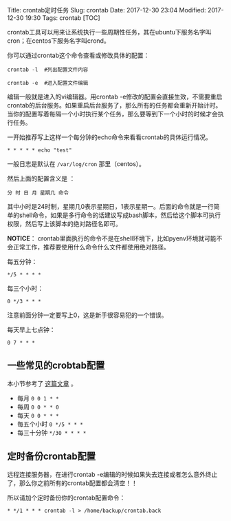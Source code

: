 Title: crontab定时任务
Slug: crontab
Date: 2017-12-30 23:04
Modified: 2017-12-30 19:30
Tags: crontab
[TOC]




crontab工具可以用来让系统执行一些周期性任务，其在ubuntu下服务名字叫cron；在centos下服务名字叫crond。

你可以通过crontab这个命令查看或修改具体的配置：

```
crontab -l  #列出配置文件内容

crontab -e  #进入配置文件编辑
```


编辑一般就是进入的vi编辑器。用crontab -e修改的配置会直接生效，不需要重启crontab的后台服务。如果重启后台服务了，那么所有的任务都会重新开始计时。当你的配置写着每隔一个小时执行某个任务，那么要等到下一个小时的时候才会执行任务。

一开始推荐写上这样一个每分钟的echo命令来看看crontab的具体运行情况。

```
* * * * * echo "test"
```
一般日志是默认在 `/var/log/cron` 那里（centos）。

然后上面的配置含义是 ：

```
分 时 日 月 星期几 命令
```




其中小时是24时制，星期几0表示星期日，1表示星期一。后面的命令就是一行简单的shell命令，如果是多行命令的话建议写成bash脚本，然后给这个脚本可执行权限，然后写上该脚本的绝对路径名即可。

**NOTICE**： crontab里面执行的命令不是在shell环境下，比如pyenv环境就可能不会正常工作，推荐要使用什么命令什么文件都使用绝对路径。

每五分钟：

```
*/5 * * * *
```



每三个小时：

```
0 */3 * * *
```



注意前面分钟一定要写上0，这是新手很容易犯的一个错误。

每天早上七点钟：

```
0 7 * * *
```



## 一些常见的crobtab配置

本小节参考了 [这篇文章](https://blog.csdn.net/youngqj/article/details/6798065) 。

- 每月 `0 0 1 * *`
- 每周 `0 0 * * 0`
- 每天 `0 0 * * *`
- 每五个小时 `0 */5 * * *`
- 每三十分钟 `*/30 * * * *`



## 定时备份crontab配置

远程连接服务器，在进行crontab -e编辑的时候如果失去连接或者怎么意外终止了，那么你之前所有的crontab配置都会清空！！

所以请加个定时备份你的crontab配置命令：

```
* */1 * * * crontab -l > /home/backup/crontab.back
```








